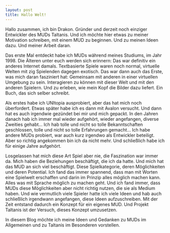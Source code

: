 ```yaml
---
layout: post
title: Hallo Welt!
---
```


Hallo zusammen, ich bin Drakon. Gründer und derzeit noch einziger Entwickler des MUDs Taltanis. Und ich möchte hier etwas zu meiner Motivation schreiben, mit einem MUD zu beginnen. Und zu meinen Ideen dazu. Und meiner Arbeit daran.

Das erste Mal entdeckt habe ich MUDs während meines Studiums, im Jahr 1998. Die Älteren unter euch werden sich erinnern: Das war definitiv ein anderes Internet damals. Textbasierte Spiele waren noch normal, virtuelle Welten mit zig Spielenden dagegen exotisch. Das war dann auch das Erste, was mich daran fasziniert hat: Gemeinsam mit anderen in einer virtuellen Umgebung zu sein. Interagieren zu können mit dieser Welt und mit den anderen Spielern. Und zu erleben, wie mein Kopf die Bilder dazu liefert. Ein Buch, das sich selber schreibt.

Als erstes habe ich UNItopia ausprobiert, aber das hat mich noch überfordert. Etwas später habe ich es dann mit Avalon versucht. Und dann hat es auch irgendwie gezündet bei mir und mich gepackt. In den Jahren danach hab ich immer mal wieder aufgehört, wieder angefangen, diverse Zweities gehabt... Ich hab tolle und nicht so tolle Bekanntschaften geschlossen, tolle und nicht so tolle Erfahrungen gemacht... Ich habe andere MUDs probiert, war auch kurz irgendwo als Entwickler beteiligt. Aber so richtig angekommen bin ich da nicht mehr. Und schließlich habe ich für einige Jahre aufgehört.

Losgelassen hat mich diese Art Spiel aber nie, die Faszination war immer da. Mich haben die Beziehungen beschäftigt, die ich da hatte. Und mich hat das MUD an sich viel beschäftigt. Diese Spielkategorie, deren Möglichkeiten und deren Potential. Ich fand das immer spannend, dass man mit Worten eine Spielwelt erschaffen und darin im Prinzip alles möglich machen kann. Alles was mit Sprache möglich zu machen geht. Und ich fand immer, dass MUDs diese Möglichkeiten aber nicht richtig nutzen, die sie als Medium haben. Und wie vermutlich viele Spieler hatte ich viele Ideen und hab auch schließlich irgendwann angefangen, diese Ideen aufzuschreiben. Mit der Zeit entstand dadurch ein Konzept für ein eigenes MUD. Und Projekt Taltanis ist der Versuch, dieses Konzept umzusetzen.

In diesem Blog möchte ich meine Ideen und Gedanken zu MUDs im Allgemeinen und zu Taltanis im Besonderen vorstellen.
